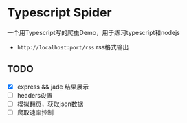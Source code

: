 # Typescript Spider
一个用Typescript写的爬虫Demo，用于练习typescript和nodejs
- `http://localhost:port/rss` rss格式输出

## TODO
- [x] express && jade 结果展示
- [ ] headers设置
- [ ] 模拟翻页，获取json数据
- [ ] 爬取速率控制
